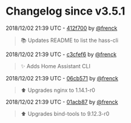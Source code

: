 # Changelog since v3.5.1

2018/12/02 21:39 UTC - [412f700](https://github.com/hassio-addons/addon-ssh/commit/412f7002ffeb81dae164c3f327e2278f83687fb4) by [@frenck](https://github.com/frenck)
> :books: Updates README to list the hass-cli 

2018/12/02 21:39 UTC - [c3cfef6](https://github.com/hassio-addons/addon-ssh/commit/c3cfef680a51828c57c9d4c7b24ed756cab95f13) by [@frenck](https://github.com/frenck)
> :sparkles: Adds Home Assistant CLI 

2018/12/02 21:39 UTC - [06cb571](https://github.com/hassio-addons/addon-ssh/commit/06cb57113bb674a42bfc06f7a7c2962eb41126dc) by [@frenck](https://github.com/frenck)
> :arrow_up: Upgrades nginx to 1.14.1-r0 

2018/12/02 21:39 UTC - [01acb87](https://github.com/hassio-addons/addon-ssh/commit/01acb8785ec1087997c0ded3221a9c28c4276cbf) by [@frenck](https://github.com/frenck)
> :arrow_up: Upgrades bind-tools to 9.12.3-r0 


